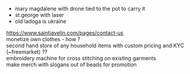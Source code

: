 
+ mary magdalene with drone tied to the pot to carry it  
+ st.george with laser  
+ old ladoga is ukraine  
  
https://www.saintjavelin.com/pages/contact-us  
monetize own clothes - how ?  
second hand store of any household items with custom pricing and KYC (~freemarket) ??  
embroidery machine for cross stitching on existing garments  
make merch with slogans out of beads for promotion  
  